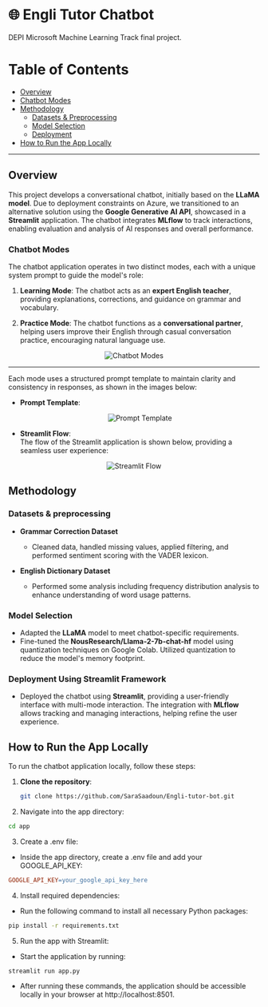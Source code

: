 # 🌐 Engli Tutor Chatbot
DEPI Microsoft Machine Learning Track final project.

# Table of Contents

- [Overview](#overview)
- [Chatbot Modes](#chatbot-modes)
- [Methodology](#methodology)
  - [Datasets & Preprocessing](#datasets--preprocessing)
  - [Model Selection](#model-selection)
  - [Deployment](#deployment-using-streamlit-framework)
- [How to Run the App Locally](#how-to-run-the-app-locally)

---
## Overview

This project develops a conversational chatbot, initially based on the **LLaMA model**. Due to deployment constraints on Azure, we transitioned to an alternative solution using the **Google Generative AI API**, showcased in a **Streamlit** application. The chatbot integrates **MLflow** to track interactions, enabling evaluation and analysis of AI responses and overall performance.

### Chatbot Modes

The chatbot application operates in two distinct modes, each with a unique system prompt to guide the model's role:

1. **Learning Mode**: The chatbot acts as an **expert English teacher**, providing explanations, corrections, and guidance on grammar and vocabulary.

2. **Practice Mode**: The chatbot functions as a **conversational partner**, helping users improve their English through casual conversation practice, encouraging natural language use.
<div align="center">
  <img src="https://github.com/user-attachments/assets/23ec1532-3755-4d90-867d-983d163bf496" alt="Chatbot Modes" />
</div>

---

Each mode uses a structured prompt template to maintain clarity and consistency in responses, as shown in the images below:

- **Prompt Template**:  
  <div align="center">
    <img src="https://github.com/user-attachments/assets/11d61815-5154-407d-ab86-48bd3e69d785" alt="Prompt Template" />
  </div>

- **Streamlit Flow**:  
  The flow of the Streamlit application is shown below, providing a seamless user experience:
  
<div align="center">
  <img src="https://github.com/user-attachments/assets/2df9f6ad-ca0b-44a4-9fe8-5e9619c6b3da" alt="Streamlit Flow" />
</div>

## Methodology

### Datasets & preprocessing

- **Grammar Correction Dataset**  
  - Cleaned data, handled missing values, applied filtering, and performed sentiment scoring with the VADER lexicon.

- **English Dictionary Dataset**  
  - Performed some analysis including frequency distribution analysis to enhance understanding of word usage patterns.

### Model Selection
- Adapted the **LLaMA** model to meet chatbot-specific requirements.
- Fine-tuned the **NousResearch/Llama-2-7b-chat-hf** model using quantization techniques on Google Colab. Utilized quantization to reduce the model's memory footprint.

### Deployment Using Streamlit Framework
- Deployed the chatbot using **Streamlit**, providing a user-friendly interface with multi-mode interaction. The integration with **MLflow** allows tracking and managing interactions, helping refine the user experience.


## How to Run the App Locally
To run the chatbot application locally, follow these steps:

1. **Clone the repository**:
   ```bash
   git clone https://github.com/SaraSaadoun/Engli-tutor-bot.git
   ```
2. Navigate into the app directory:
  ```bash
  cd app
  ```
3. Create a .env file:
- Inside the app directory, create a .env file and add your GOOGLE_API_KEY:
```makefile
GOOGLE_API_KEY=your_google_api_key_here
```
4. Install required dependencies:
- Run the following command to install all necessary Python packages:
```bash
pip install -r requirements.txt
```
5. Run the app with Streamlit:
- Start the application by running:
```bash
streamlit run app.py
```
- After running these commands, the application should be accessible locally in your browser at http://localhost:8501.
